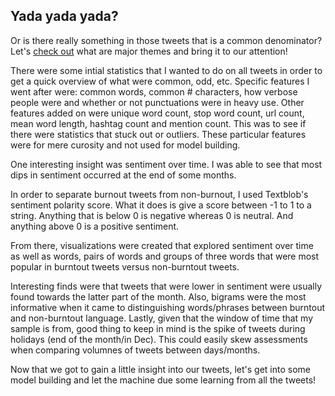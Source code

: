 ## Yada yada yada?

Or is there really something in those tweets that is a common denominator? Let's [check out](https://www.kaggle.com/mindyng/burnout-tweets-analysis) what are major themes and bring it to our attention!

There were some intial statistics that I wanted to do on all tweets in order to get a quick overview of what were common, odd, etc. Specific features I went after were: common words, common # characters, how verbose people were and whether or not punctuations were in heavy use. Other features added on were unique word count, stop word count, url count, mean word length, hashtag count and mention count. This was to see if there were statistics that stuck out or outliers. These particular features were for mere curosity and not used for model building.

One interesting insight was sentiment over time. I was able to see that most dips in sentiment occurred at the end of some months.

In order to separate burnout tweets from non-burnout, I used Textblob's sentiment polarity score. What it does is give a score between -1 to 1 to a string. Anything that is below 0 is negative whereas 0 is neutral. And anything above 0 is a positive sentiment. 

From there, visualizations were created that explored sentiment over time as well as words, pairs of words and groups of three words that were most popular in burntout tweets versus non-burntout tweets. 

Interesting finds were that tweets that were lower in sentiment were usually found towards the latter part of the month. Also, bigrams were the most informative when it came to distinguishing words/phrases between burntout and non-burntout language. Lastly, given that the window of time that my sample is from, good thing to keep in mind is the spike of tweets during holidays (end of the month/in Dec). This could easily skew assessments when comparing volumnes of tweets between days/months.

Now that we got to gain a little insight into our tweets, let's get into some model building and let the machine due some learning from all the tweets!
